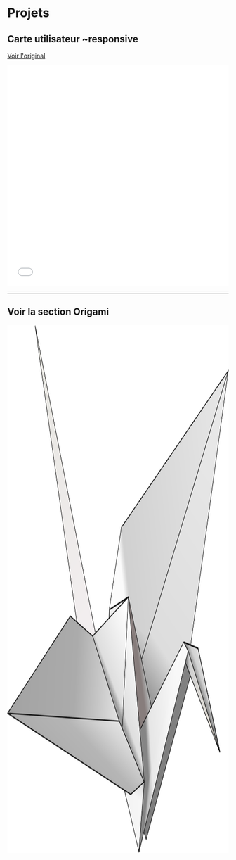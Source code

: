 # Projets

## Carte utilisateur ~responsive

[Voir l'original](projets/carte-utilisateur/carte-utilisateur.html)

<iframe title="carte-utilisateur" style="max-height: 500px; max-width: 950px; min-height: 500px; min-width: 300px; height: 100%; width: 100%" src="projets/carte-utilisateur/carte-utilisateur.html" frameborder="0" allowfullscreen></iframe>


- - - - -

## Voir la section Origami
<a href="origami/origami.md"><img style="border: none; display: block; margin: auto; height: 30vh; width: auto" src="origami/photos/grue_origami.svg"></a>